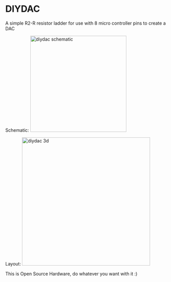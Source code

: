 # DIYDAC
A simple R2-R resistor ladder for use with 8 micro controller pins to create a DAC

Schematic:
<img src="http://alexanderbrevig.github.io/assets/images/diydac/schematic.png" alt="diydac schematic" width="300px"/>

Layout:
<img src="http://alexanderbrevig.github.io/assets/images/diydac/diydac_3d.png" alt="diydac 3d" width="400px"/>


This is Open Source Hardware, do whatever you want with it :)
